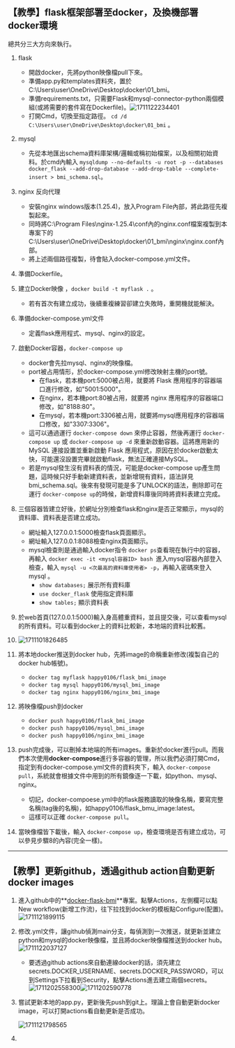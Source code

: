## 【教學】flask框架部署至docker，及換機部署docker環境

總共分三大方向來執行。

1. flask

   * 開啟docker，先將python映像檔pull下來。
   * 準備app.py和templates資料夾，置於C:\Users\user\OneDrive\Desktop\docker\01_bmi。
   * 準備requirements.txt，只需要Flask和mysql-connector-python兩個模組(或將需要的套件寫在Dockerfile)。![1711122234401](image/README/1711122234401.png)
   * 打開Cmd，切換至指定路徑。 `cd /d C:\Users\user\OneDrive\Desktop\docker\01_bmi` 。
2. mysql

   * 先從本地匯出schema資料庫架構/邏輯或稱初始檔案，以及相關初始資料。於cmd內輸入 `mysqldump --no-defaults -u root -p --databases docker_flask --add-drop-database --add-drop-table --complete-insert > bmi_schema.sql`。
3. nginx 反向代理

   * 安裝nginx windows版本(1.25.4)，放入Program File內部，將此路徑先複製起來。
   * 同時將C:\Program Files\nginx-1.25.4\conf內的nginx.conf檔案複製到本專案下的C:\Users\user\OneDrive\Desktop\docker\01_bmi\nginx\nginx.conf內部。
   * 將上述兩個路徑複製，待會貼入docker-compose.yml文件。
4. 準備Dockerfile。
5. 建立Docker映像 ，`docker build -t myflask .` 。

   * 若有首次有建立成功，後續重複練習卻建立失敗時，重開機就能解決。
6. 準備docker-compose.yml文件

   * 定義flask應用程式、mysql、nginx的設定。
7. 啟動Docker容器，`docker-compose up`

   * docker會先拉mysql、nginx的映像檔。
   * port被占用情形，於docker-compose.yml修改映射主機的port號。
     * 在flask，若本機port:5000被占用，就要將 Flask 應用程序的容器端口進行修改，如"5001:5000"。
     * 在nginx，若本機port:80被占用，就要將 nginx 應用程序的容器端口修改，如"8188:80"。
     * 在mysql，若本機port:3306被占用，就要將mysql應用程序的容器端口修改，如"3307:3306"。
   * 這可以通過運行 `docker-compose down` 來停止容器，然後再運行 `docker-compose up` 或 `docker-compose up -d` 來重新啟動容器。這將應用新的 MySQL 連接設置並重新啟動 Flask 應用程式，原因在於docker啟動太快，可能還沒設置完畢就啟動flask，無法正確連接MySQL。
   * 若是mysql發生沒有資料表的情況，可能是docker-compose up產生問題，這時候只好手動新建資料表，並新增現有資料，語法詳見bmi_schema.sql。後來有發現可能是多了UNLOCK的語法，刪除即可在運行 `docker-compose up`的時候，新增資料庫後同時將資料表建立完成。
8. 三個容器皆建立好後，於網址分別檢查flask和nginx是否正常顯示，mysql的資料庫、資料表是否建立成功。

   * 網址輸入127.0.0.1:5000檢查flask頁面顯示。
   * 網址輸入127.0.0.1:8088檢查nginx頁面顯示。
   * mysql檢查則是通過輸入docker指令 `docker ps`查看現在執行中的容器，再輸入 `docker exec -it <mysql容器ID> bash `進入mysql容器內部登入檢查，輸入 `mysql -u <次最高的資料庫使用者> -p`，再輸入密碼來登入mysql 。
     * `show databases;` 展示所有資料庫
     * `use docker_flask` 使用指定資料庫
     * `show tables;` 顯示資料表
9. 於web首頁(127.0.0.1:5000)輸入身高體重資料，並且提交後，可以查看mysql的所有資料。可以看到docker上的資料比較新，本地端的資料比較舊。
10. ![1711101826485](image/README/1711101826485.png "docker和本地mysql資料內容")
11. 將本地docker推送到docker hub，先將image的命稱重新修改(複製自己的docker hub帳號)。

    * `docker tag myflask happy0106/flask_bmi_image`
    * `docker tag mysql happy0106/mysql_bmi_image`
    * `docker tag nginx happy0106/nginx_bmi_image`
12. 將映像檔push到docker

    * `docker push happy0106/flask_bmi_image`
    * `docker push happy0106/mysql_bmi_image`
    * `docker push happy0106/nginx_bmi_image`
13. push完成後，可以刪掉本地端的所有images。重新於docker進行pull。而我們本次使用**docker-compose**進行多容器的管理，所以我們必須打開Cmd，指定到有docker-compose.yml文件的資料夾下，輸入 `docker-compose pull`，系統就會根據文件中用到的所有鏡像逐一下載，如python、mysql、nginx。

    * 切記，docker-compoese.yml中的flask服務讀取的映像名稱，要寫完整名稱(tag後的名稱)，如happy0106/flask_bmu_image:latest。
    * 這樣可以正確 `docker-compose pull`。
14. 當映像檔皆下載後，輸入 `docker-compose up`，檢查環境是否有建立成功，可以參見步驟8的內容(完全一樣)。

---

## 【教學】更新github，透過github action自動更新docker images

1. 進入github中的**[docker-flask-bmi](https://github.com/heziyi0106/docker-flask-bmi)**專案。點擊Actions，左側欄可以點New workflow(新增工作流)，往下拉找到docker的模板點Configure(配置)。![1711121899115](image/README/1711121899115.png)
2. 修改.yml文件，讓github偵測main分支，每偵測到一次推送，就更新並建立python和mysql的docker映像檔，並且將docker映像檔推送到docker hub。![1711122037127](image/README/1711122037127.png)

   * 要透過github actions來自動連線docker的話，須先建立secrets.DOCKER_USERNAME、secrets.DOCKER_PASSWORD，可以到Settings下拉看到Security，點擊Actions進去建立兩個secrets。![1711202558300](image/README/1711202558300.png)![1711202590778](image/README/1711202590778.png)
3. 嘗試更新本地的app.py，更新後先push到git上。理論上會自動更新docker image，可以打開actions看自動更新是否成功。

   ![1711121798565](image/README/1711121798565.png)
4.
